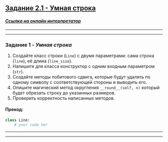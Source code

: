 ## [Задание 2.1 - Умная строка](#task_1)

#### [_Ссылка на онлайн интерпретатор_](https://www.online-python.com/)
_________________________________________
_________________________________________

### Задание 1 - _Умная строка_ <a name="task_1"></a>
1. Создайте класс строки (`Line`) c двумя параметрами: сама строка (`line`), её длина (`line_size`). 
2. Напишите для класса конструктор с одним входным параметром (`str`).
3. Создайте методы побитового сдвига, которые будут удалять по одному символу с соответствующей стороны и выводить его.
4. Опишите магический метод округления `__round__(self, n)` который будет обрезать строку до указанных размеров.
5. Проверить корректность написанных методов.

#### Прекод:
```python
class Line:
    # your code her
```

________________________________________
_________________________________________
